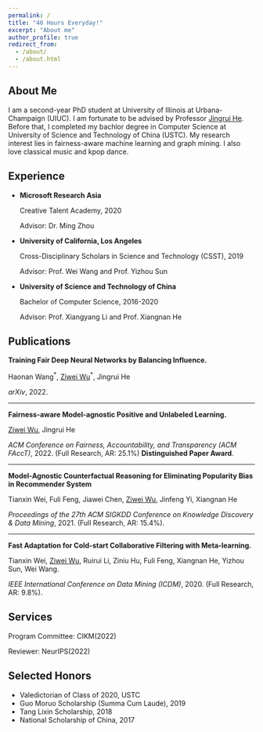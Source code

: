 ```yaml
---
permalink: /
title: "40 Hours Everyday!"
excerpt: "About me"
author_profile: true
redirect_from: 
  - /about/
  - /about.html
---
```


About Me
------
I am a second-year PhD student at University of Illinois at Urbana-Champaign (UIUC). I am fortunate to be advised by Professor [Jingrui He](https://ischool.illinois.edu/people/jingrui-he). Before that, I completed my bachlor degree in Computer Science at University of Science and Technology of China (USTC). My research interest lies in fairness-aware machine learning and graph mining. I also love classical music and kpop dance.



## Experience

- **Microsoft Research Asia**

  Creative Talent Academy, 2020

  Advisor: Dr. Ming Zhou

- **University of California, Los Angeles**

  Cross-Disciplinary Scholars in Science and Technology (CSST), 2019

  Advisor: Prof. Wei Wang and Prof. Yizhou Sun

- **University of Science and Technology of China**

  Bachelor of Computer Science, 2016-2020

  Advisor: Prof. Xiangyang Li and Prof. Xiangnan He



<h2 id="publications"> Publications</h2>

**Training Fair Deep Neural Networks by Balancing Influence.**

Haonan Wang<sup>\*</sup>, <u>Ziwei Wu</u><sup>\*</sup>, Jingrui He

*arXiv*, 2022.

---


**Fairness-aware Model-agnostic Positive and Unlabeled Learning.**

<u>Ziwei Wu</u>, Jingrui He

*ACM Conference on Fairness, Accountability, and Transparency (ACM FAccT)*, 2022. (Full Research, AR: 25.1%) <b>Distinguished Paper Award</b>.

---

**Model-Agnostic Counterfactual Reasoning for Eliminating Popularity Bias in Recommender System**

Tianxin Wei, Fuli Feng, Jiawei Chen, <u>Ziwei Wu</u>, Jinfeng Yi, Xiangnan He

*Proceedings of the 27th ACM SIGKDD Conference on Knowledge Discovery & Data Mining*, 2021. (Full Research, AR: 15.4%). 

---

**Fast Adaptation for Cold-start Collaborative Filtering with Meta-learning.**

Tianxin Wei, <u>Ziwei Wu</u>, Ruirui Li, Ziniu Hu, Fuli Feng, Xiangnan He, Yizhou Sun, Wei Wang.

*IEEE International Conference on Data Mining (ICDM)*, 2020. (Full Research, AR: 9.8%).


Services
------

Program Committee: CIKM(2022)

Reviewer: NeurIPS(2022)


Selected Honors
------

- Valedictorian of Class of 2020, USTC
- Guo Moruo Scholarship (Summa Cum Laude), 2019
- Tang Lixin Scholarship, 2018
- National Scholarship of China, 2017



